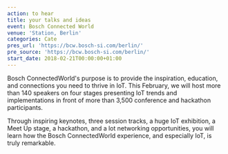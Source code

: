 ```yaml
---
action: to hear
title: your talks and ideas
event: Bosch Connected World
venue: 'Station, Berlin'
categories: Cate
pres_url: 'https://bcw.bosch-si.com/berlin/'
pre_source: 'https://bcw.bosch-si.com/berlin/'
start_date: 2018-02-21T00:00:00+01:00
---
```


Bosch ConnectedWorld's purpose is to provide the inspiration, education, and connections you need to thrive in IoT. This February, we will host more than 140 speakers on four stages presenting IoT trends and implementations in front of more than 3,500 conference and hackathon participants.

Through inspiring keynotes, three session tracks, a huge IoT exhibition, a Meet Up stage, a hackathon, and a lot networking opportunities, you will learn how the Bosch ConnectedWorld experience, and especially IoT, is truly remarkable.
